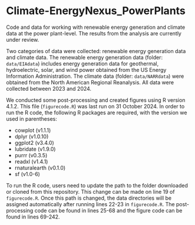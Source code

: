 # Climate-EnergyNexus_PowerPlants

Code and data for working with renewable energy generation and climate data at the power plant-level. The results from the analysis are currently under review. 

Two categories of data were collected: renewable energy generation data and climate data. The renewable energy generation data (folder: `data/EIAdata`) includes energy generation data for geothermal, hydroelectric, solar, and wind power obtained from the US Energy Information Administration. The climate data (folder: `data/NARRdata`) were obtained from the North American Regional Reanalysis. All data were collected between 2023 and 2024.

We conducted some post-processing and created figures using R version 4.1.2. This file (`figurecode.R`) was last run on 31 October 2024. In order to run the R code, the following R packages are required, with the version we used in parentheses: 

*  cowplot (v1.1.1)
*  dplyr (v1.0.10)
*  ggplot2 (v3.4.0)
*  lubridate (v1.9.0)
*  purrr (v0.3.5)
*  readxl (v1.4.1)
*  rnaturalearth (v0.1.0)
*  sf (v1.0-6)

To run the R code, users need to update the path to the folder downloaded or cloned from this repository. This change can be made on line 19 of `figurecode.R`. Once this path is changed, the data directories will be assigned automatically after running lines 22-23 in `figurecode.R`. The post-processing code can be found in lines 25-68 and the figure code can be found in lines 69-242.
